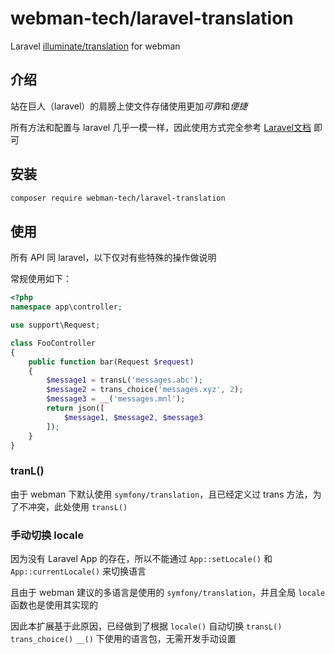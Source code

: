 # webman-tech/laravel-translation

Laravel [illuminate/translation](https://packagist.org/packages/illuminate/translation) for webman

## 介绍

站在巨人（laravel）的肩膀上使文件存储使用更加*可靠*和*便捷*

所有方法和配置与 laravel 几乎一模一样，因此使用方式完全参考 [Laravel文档](http://laravel.p2hp.com/cndocs/8.x/translation) 即可

## 安装

```bash
composer require webman-tech/laravel-translation
```

## 使用

所有 API 同 laravel，以下仅对有些特殊的操作做说明

常规使用如下：

```php
<?php
namespace app\controller;

use support\Request;

class FooController
{
    public function bar(Request $request) 
    {
        $message1 = transL('messages.abc');
        $message2 = trans_choice('messages.xyz', 2);
        $message3 = __('messages.mnl');
        return json([
            $message1, $message2, $message3
        ]);
    }
}
```

### tranL()

由于 webman 下默认使用 `symfony/translation`，且已经定义过 trans 方法，为了不冲突，此处使用 `transL()`

### 手动切换 locale

因为没有 Laravel App 的存在，所以不能通过 `App::setLocale()` 和 `App::currentLocale()` 来切换语言

且由于 webman 建议的多语言是使用的 `symfony/translation`，并且全局 `locale` 函数也是使用其实现的

因此本扩展基于此原因，已经做到了根据 `locale()` 自动切换 `transL()` `trans_choice()` `__()` 下使用的语言包，无需开发手动设置
